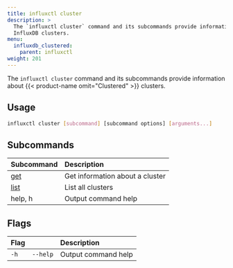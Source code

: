 ```yaml
---
title: influxctl cluster
description: >
  The `influxctl cluster` command and its subcommands provide information about
  InfluxDB clusters.
menu:
  influxdb_clustered:
    parent: influxctl
weight: 201
---
```


The `influxctl cluster` command and its subcommands provide information about
{{< product-name omit="Clustered" >}} clusters.

## Usage

```sh
influxctl cluster [subcommand] [subcommand options] [arguments...]
```

## Subcommands

| Subcommand                                                              | Description                     |
| :---------------------------------------------------------------------- | :------------------------------ |
| [get](/influxdb/clustered/reference/cli/influxctl/cluster/get/)   | Get information about a cluster |
| [list](/influxdb/clustered/reference/cli/influxctl/cluster/list/) | List all clusters               |
| help, h                                                                 | Output command help             |

## Flags

| Flag |          | Description         |
| :--- | :------- | :------------------ |
| `-h` | `--help` | Output command help |

